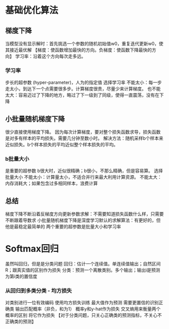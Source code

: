 ﻿# 基础优化算法
## 梯度下降
当模型没有显示解时：首先挑选一个参数的随机初始值w0，重复迭代更新w0，使其接近最优解
【梯度：使函数增加最快的方向。负梯度：使函数下降最快的方向】
学习率：沿着这个方向每次走多远。

### 学习率
步长的超参数 (hyper-parameter)，人为的指定值
选择学习率
不能太小：每一步走太小，到达下一个点需要很多步。计算梯度很贵，尽量少来计算梯度。
也不能太大：容易迈过了下降的地方，略过了下一级到了同级，使得一直震荡，没有在下降
## 小批量随机梯度下降
很少直接使用梯度下降。
因为每次计算梯度，要对整个损失函数求导，损失函数是对多有样本的平均损失。需要几分钟至数小时。
解决方法：随机采样b个样本来近似损失。b个样本损失的平均近似整个样本损失的平均。

### b批量大小
是重要的超参数
b很大时，近似很精确；b很小，不那么精确，但是容易算。
选择批量大小
不能太小：计算量太小，不适合并行来最大利用计算资源。
不能太大：内存消耗大；如果包含过多相同样本，浪费计算

## 总结
梯度下降不断沿着反梯度方向更新参数求解：不需要知道损失函数什么样，只需要不断跟着导数求
小批量随机梯度下降是深度学习默认的求解算法：有更好的，但他是最稳定最简单的
两个重要的超参数是批量大小和学习率
# Softmax回归
虽然叫回归，但是是分类问题
回归：估计一个连续值。单连续值输出；自然区间R；跟真实值的区别作为损失
分类：预测一个离散类别。多个输出；输出i是预测为第i类的置信度
### 从回归到多类分类 - 均方损失
对类别进行一位有效编码
使用均方损失训练
最大值作为预测
需要更置信的识别正确类
输出匹配概率（非负，和为1）
概率y和y-hat作为损失
交叉熵用来衡量两个概率的区别
将它作为损失
【对于分类问题，只关心正确类的预测指标，不关心不正确类的预测】
